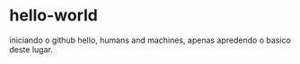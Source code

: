 # hello-world
iniciando o github
hello, humans and machines, apenas apredendo o basico deste lugar.

